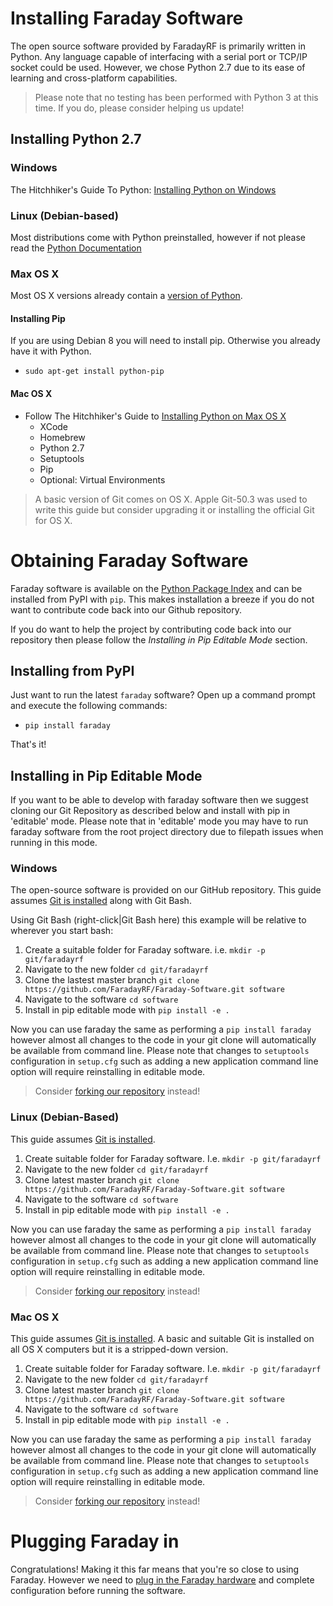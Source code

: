 # Installing Faraday Software
The open source software provided by FaradayRF is primarily written in Python. Any language capable of interfacing with a serial port or TCP/IP socket could be used. However, we chose Python 2.7 due to its ease of learning and cross-platform capabilities.

> Please note that no testing has been performed with Python 3 at this time. If you do, please consider helping us update!

## Installing Python 2.7
### Windows
The Hitchhiker's Guide To Python: [Installing Python on Windows](http://docs.python-guide.org/en/latest/starting/install/win/)

### Linux (Debian-based)
Most distributions come with Python preinstalled, however if not please read the [Python Documentation](https://docs.python.org/2/using/unix.html#getting-and-installing-the-latest-version-of-python)

### Max OS X
Most OS X versions already contain a [version of Python](https://wiki.python.org/moin/BeginnersGuide/Download).

#### Installing Pip
If you are using Debian 8 you will need to install pip. Otherwise you already have it with Python.
* ```sudo apt-get install python-pip```

#### Mac OS X
* Follow The Hitchhiker's Guide to [Installing Python on Max OS X](http://docs.python-guide.org/en/latest/starting/install/osx/)
  * XCode
  * Homebrew
  * Python 2.7
  * Setuptools
  * Pip
  * Optional: Virtual Environments

> A basic version of Git comes on OS X. Apple Git-50.3 was used to write this guide but consider upgrading it or installing the official Git for OS X.

# Obtaining Faraday Software
Faraday software is available on the [Python Package Index](https://pypi.python.org/pypi/faraday/) and can be installed from PyPI with `pip`. This makes installation a breeze if you do not want to contribute code back into our Github repository.

If you do want to help the project by contributing code back into our repository then please follow the *Installing in Pip Editable Mode* section.

## Installing from PyPI
Just want to run the latest `faraday` software? Open up a command prompt and execute the following commands:

* `pip install faraday`

That's it!

## Installing in Pip Editable Mode
If you want to be able to develop with faraday software then we suggest cloning our Git Repository as described below and install with pip in 'editable' mode. Please note that in 'editable' mode you may have to run faraday software from the root project directory due to filepath issues when running in this mode.

### Windows

The open-source software is provided on our GitHub repository. This guide assumes [Git is installed](https://git-scm.com/book/en/v2/Getting-Started-Installing-Git) along with Git Bash.

Using Git Bash (right-click|Git Bash here) this example will be relative to wherever you start bash:

1. Create a suitable folder for Faraday software. i.e. `mkdir -p git/faradayrf`
2. Navigate to the new folder `cd git/faradayrf`
3. Clone the lastest master branch `git clone https://github.com/FaradayRF/Faraday-Software.git software`
4. Navigate to the software `cd software`
5. Install in pip editable mode with `pip install -e .`

Now you can use faraday the same as performing a `pip install faraday` however almost all changes to the code in your git clone will automatically be available from command line. Please note that changes to `setuptools` configuration in `setup.cfg` such as adding a new application command line option will require reinstalling in editable mode.

> Consider [forking our repository](https://help.github.com/articles/fork-a-repo/) instead!

### Linux (Debian-Based)
This guide assumes [Git is installed](https://git-scm.com/book/en/v2/Getting-Started-Installing-Git).

1. Create suitable folder for Faraday software. I.e. ```mkdir -p git/faradayrf```
2. Navigate to the new folder ```cd git/faradayrf```
3. Clone latest master branch ```git clone https://github.com/FaradayRF/Faraday-Software.git software```
4. Navigate to the software `cd software`
5. Install in pip editable mode with `pip install -e .`

Now you can use faraday the same as performing a `pip install faraday` however almost all changes to the code in your git clone will automatically be available from command line. Please note that changes to `setuptools` configuration in `setup.cfg` such as adding a new application command line option will require reinstalling in editable mode.

> Consider [forking our repository](https://help.github.com/articles/fork-a-repo/) instead!

### Mac OS X
This guide assumes [Git is installed](https://git-scm.com/book/en/v2/Getting-Started-Installing-Git). A basic and suitable Git is installed on all OS X computers but it is a stripped-down version.

1. Create suitable folder for Faraday software. I.e. ```mkdir -p git/faradayrf```
2. Navigate to the new folder ```cd git/faradayrf```
3. Clone latest master branch ```git clone https://github.com/FaradayRF/Faraday-Software.git software```
4. Navigate to the software `cd software`
5. Install in pip editable mode with `pip install -e .`

Now you can use faraday the same as performing a `pip install faraday` however almost all changes to the code in your git clone will automatically be available from command line. Please note that changes to `setuptools` configuration in `setup.cfg` such as adding a new application command line option will require reinstalling in editable mode.

> Consider [forking our repository](https://help.github.com/articles/fork-a-repo/) instead!

# Plugging Faraday in
Congratulations! Making it this far means that you're so close to using Faraday. However we need to [plug in the Faraday hardware](connecting-hardware.md) and complete configuration before running the software.
